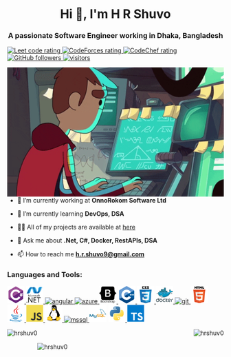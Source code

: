 <h1 align="center">Hi 👋, I'm H R Shuvo</h1>
<h3 align="center">A passionate Software Engineer working in Dhaka, Bangladesh</h3>

<p align="left">
<a href="https://leetcode.com/hrshuvo/">
    <img src="https://cp-logo.vercel.app/leetcode/hrshuvo" alt="Leet code rating" />
  </a>
<a href="https://codeforces.com/profile/hrshuvo">
    <img src="https://cp-logo.vercel.app/codeforces/hrshuvo" alt="CodeForces rating" />
  </a>


<a href="https://atcoder.jp/users/shuv0">
    <img src="https://cp-logo.vercel.app/atcoder/shuv0" alt="CodeChef rating" />
  </a>

<a href="https://github.com/hrshuv0?tab=followers">
    <img alt="GitHub followers" src="https://img.shields.io/github/followers/hrshuv0?color=green&logo=github">
  </a>
  <a href="https://github.com/hrshuv0/">
    <img src="https://komarev.com/ghpvc/?username=hrshuv0" alt="visitors" />
  </a>
</p>
<img align="right" alt="GIF" src="https://github.com/hrshuv0/hrshuv0/blob/main/animated_coder.gif"  height="300" />


- 🔭 I’m currently working at **OnnoRokom Software Ltd**

- 🌱 I’m currently learning **DevOps, DSA**

- 👨‍💻 All of my projects are available at [here](https://hrshuv0.github.io/)

- 💬 Ask me about **.Net, C#, Docker, RestAPIs, DSA**

- 📫 How to reach me **h.r.shuvo9@gmail.com**



<h3 align="left">Languages and Tools:</h3>
<p align="left"> 
<a href="https://www.w3schools.com/cs/" target="_blank" rel="noreferrer"> <img src="https://raw.githubusercontent.com/devicons/devicon/master/icons/csharp/csharp-original.svg" alt="csharp" width="40" height="40"/> </a> 
<a href="https://dotnet.microsoft.com/" target="_blank" rel="noreferrer"> <img src="https://raw.githubusercontent.com/devicons/devicon/master/icons/dot-net/dot-net-original-wordmark.svg" alt="dotnet" width="40" height="40"/> </a>
<a href="https://angular.io" target="_blank" rel="noreferrer"> <img src="https://angular.io/assets/images/logos/angular/angular.svg" alt="angular" width="40" height="40"/> </a>
<a href="https://azure.microsoft.com/en-in/" target="_blank" rel="noreferrer"> <img src="https://www.vectorlogo.zone/logos/microsoft_azure/microsoft_azure-icon.svg" alt="azure" width="40" height="40"/> </a> 
<a href="https://getbootstrap.com" target="_blank" rel="noreferrer"> <img src="https://raw.githubusercontent.com/devicons/devicon/master/icons/bootstrap/bootstrap-plain-wordmark.svg" alt="bootstrap" width="40" height="40"/> </a>
<a href="https://www.w3schools.com/cpp/" target="_blank" rel="noreferrer"> <img src="https://raw.githubusercontent.com/devicons/devicon/master/icons/cplusplus/cplusplus-original.svg" alt="cplusplus" width="40" height="40"/> </a> 
<a href="https://www.w3schools.com/css/" target="_blank" rel="noreferrer"> <img src="https://raw.githubusercontent.com/devicons/devicon/master/icons/css3/css3-original-wordmark.svg" alt="css3" width="40" height="40"/> </a> 
<a href="https://www.docker.com/" target="_blank" rel="noreferrer"> <img src="https://raw.githubusercontent.com/devicons/devicon/master/icons/docker/docker-original-wordmark.svg" alt="docker" width="40" height="40"/> </a> 
<a href="https://git-scm.com/" target="_blank" rel="noreferrer"> <img src="https://www.vectorlogo.zone/logos/git-scm/git-scm-icon.svg" alt="git" width="40" height="40"/> </a> 
<a href="https://www.w3.org/html/" target="_blank" rel="noreferrer"> <img src="https://raw.githubusercontent.com/devicons/devicon/master/icons/html5/html5-original-wordmark.svg" alt="html5" width="40" height="40"/></a> 
<a href="https://www.java.com" target="_blank" rel="noreferrer"> <img src="https://raw.githubusercontent.com/devicons/devicon/master/icons/java/java-original.svg" alt="java" width="40" height="40"/> </a> 
<a href="https://developer.mozilla.org/en-US/docs/Web/JavaScript" target="_blank" rel="noreferrer"> <img src="https://raw.githubusercontent.com/devicons/devicon/master/icons/javascript/javascript-original.svg" alt="javascript" width="40" height="40"/> </a> 
<a href="https://www.linux.org/" target="_blank" rel="noreferrer"> <img src="https://raw.githubusercontent.com/devicons/devicon/master/icons/linux/linux-original.svg" alt="linux" width="40" height="40"/> </a>
<a href="https://www.microsoft.com/en-us/sql-server" target="_blank" rel="noreferrer"> <img src="https://www.svgrepo.com/show/303229/microsoft-sql-server-logo.svg" alt="mssql" width="40" height="40"/> </a> 
<a href="https://www.mysql.com/" target="_blank" rel="noreferrer"> <img src="https://raw.githubusercontent.com/devicons/devicon/master/icons/mysql/mysql-original-wordmark.svg" alt="mysql" width="40" height="40"/></a> 
<a href="https://www.python.org" target="_blank" rel="noreferrer"> <img src="https://raw.githubusercontent.com/devicons/devicon/master/icons/python/python-original.svg" alt="python" width="40" height="40"/> </a> 
<a href="https://www.typescriptlang.org/" target="_blank" rel="noreferrer"> <img src="https://raw.githubusercontent.com/devicons/devicon/master/icons/typescript/typescript-original.svg" alt="typescript" width="40" height="40"/> </a> 
</p>



<div>
    <p><img height="180em" align="left" src="https://github-readme-stats.vercel.app/api/top-langs?username=hrshuv0&show_icons=true&locale=en&layout=compact" alt="hrshuv0" /></p>
    <p><img height="180em" align="right" src="https://github-readme-stats.vercel.app/api?username=hrshuv0&show_icons=true&locale=en" alt="hrshuv0" /></p>
</div>


<p float="left">
<img height="273em" src="https://leetcard.jacoblin.cool/hrshuvo?theme=light&font=Karma&ext=contest"  alt=""/>
<img height="280em" src="https://raw.githubusercontent.com/hrshuvo/cf-stats/main/output/light_card.svg"  alt=""/>
</p>



<p><img align="center" src="https://github-readme-streak-stats.herokuapp.com/?user=hrshuv0&" alt="hrshuv0" /></p>


